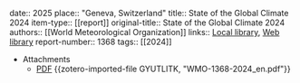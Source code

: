 date:: 2025
place:: "Geneva, Switzerland"
title:: State of the Global Climate 2024
item-type:: [[report]]
original-title:: State of the Global Climate  2024
authors:: [[World Meteorological Organization]]
links:: [Local library](zotero://select/library/items/IRWC7FLU), [Web library](https://www.zotero.org/users/46463/items/IRWC7FLU)
report-number:: 1368
tags:: [[2024]]

- Attachments
	- [PDF](zotero://select/library/items/GYUTLITK) {{zotero-imported-file GYUTLITK, "WMO-1368-2024_en.pdf"}}
